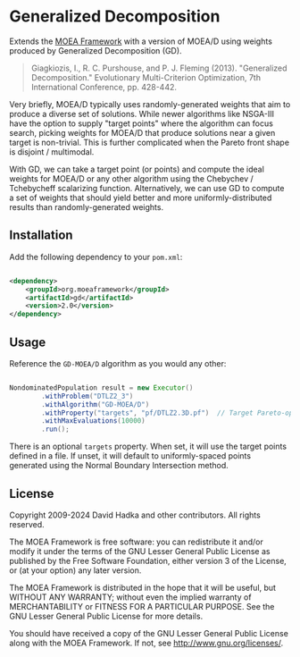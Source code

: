 # Generalized Decomposition

Extends the [MOEA Framework](http://github.com/MOEAFramework/MOEAFramework) with a version of MOEA/D using weights produced by
Generalized Decomposition (GD).

> Giagkiozis, I., R. C. Purshouse, and P. J. Fleming (2013). "Generalized Decomposition."  Evolutionary Multi-Criterion
> Optimization, 7th International Conference, pp. 428-442.

Very briefly, MOEA/D typically uses randomly-generated weights that aim to produce a diverse set of solutions.  While newer
algorithms like NSGA-III have the option to supply "target points" where the algorithm can focus search, picking weights for MOEA/D
that produce solutions near a given target is non-trivial.  This is further complicated when the Pareto front shape is
disjoint / multimodal.  

With GD, we can take a target point (or points) and compute the ideal weights for MOEA/D or any other algorithm using the
Chebychev / Tchebycheff scalarizing function.  Alternatively, we can use GD to compute a set of weights that should yield
better and more uniformly-distributed results than randomly-generated weights.

## Installation

Add the following dependency to your `pom.xml`:

```xml

<dependency>
    <groupId>org.moeaframework</groupId>
    <artifactId>gd</artifactId>
    <version>2.0</version>
</dependency>
```

## Usage

Reference the `GD-MOEA/D` algorithm as you would any other:

```java

NondominatedPopulation result = new Executor()
		.withProblem("DTLZ2_3")
		.withAlgorithm("GD-MOEA/D")
		.withProperty("targets", "pf/DTLZ2.3D.pf")  // Target Pareto-optimal points
		.withMaxEvaluations(10000)
		.run();
```

There is an optional `targets` property.  When set, it will use the target points defined in a file.
If unset, it will default to uniformly-spaced points generated using the Normal Boundary Intersection method.

## License

Copyright 2009-2024 David Hadka and other contributors.  All rights reserved.

The MOEA Framework is free software: you can redistribute it and/or modify
it under the terms of the GNU Lesser General Public License as published by
the Free Software Foundation, either version 3 of the License, or (at your
option) any later version.

The MOEA Framework is distributed in the hope that it will be useful, but
WITHOUT ANY WARRANTY; without even the implied warranty of MERCHANTABILITY
or FITNESS FOR A PARTICULAR PURPOSE.  See the GNU Lesser General Public
License for more details.

You should have received a copy of the GNU Lesser General Public License
along with the MOEA Framework.  If not, see <http://www.gnu.org/licenses/>.
